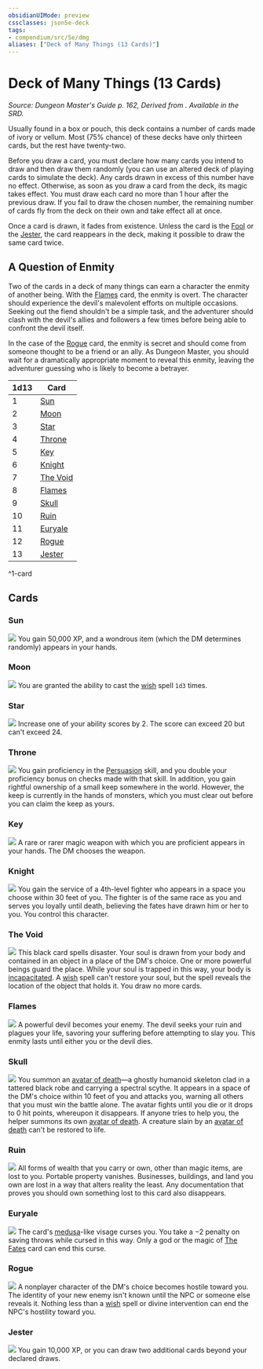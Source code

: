 ```yaml
---
obsidianUIMode: preview
cssclasses: json5e-deck
tags:
- compendium/src/5e/dmg
aliases: ["Deck of Many Things (13 Cards)"]
---
```

# Deck of Many Things (13 Cards)
*Source: Dungeon Master's Guide p. 162, Derived from . Available in the SRD.*  

Usually found in a box or pouch, this deck contains a number of cards made of ivory or vellum. Most (75% chance) of these decks have only thirteen cards, but the rest have twenty-two.

Before you draw a card, you must declare how many cards you intend to draw and then draw them randomly (you can use an altered deck of playing cards to simulate the deck). Any cards drawn in excess of this number have no effect. Otherwise, as soon as you draw a card from the deck, its magic takes effect. You must draw each card no more than 1 hour after the previous draw. If you fail to draw the chosen number, the remaining number of cards fly from the deck on their own and take effect all at once.

Once a card is drawn, it fades from existence. Unless the card is the [Fool](/compendium/decks/deck-of-many-things.md#Fool) or the [Jester](/compendium/decks/deck-of-many-things.md#Jester), the card reappears in the deck, making it possible to draw the same card twice.

## A Question of Enmity

Two of the cards in a deck of many things can earn a character the enmity of another being. With the [Flames](/compendium/decks/deck-of-many-things.md#Flames) card, the enmity is overt. The character should experience the devil's malevolent efforts on multiple occasions. Seeking out the fiend shouldn't be a simple task, and the adventurer should clash with the devil's allies and followers a few times before being able to confront the devil itself.

In the case of the [Rogue](/compendium/decks/deck-of-many-things.md#Rogue) card, the enmity is secret and should come from someone thought to be a friend or an ally. As Dungeon Master, you should wait for a dramatically appropriate moment to reveal this enmity, leaving the adventurer guessing who is likely to become a betrayer.

| 1d13 | Card |
|------|------|
| 1 | [Sun](/compendium/decks/deck-of-many-things.md#Sun) |
| 2 | [Moon](/compendium/decks/deck-of-many-things.md#Moon) |
| 3 | [Star](/compendium/decks/deck-of-many-things.md#Star) |
| 4 | [Throne](/compendium/decks/deck-of-many-things.md#Throne) |
| 5 | [Key](/compendium/decks/deck-of-many-things.md#Key) |
| 6 | [Knight](/compendium/decks/deck-of-many-things.md#Knight) |
| 7 | [The Void](/compendium/decks/deck-of-many-things.md#The%20Void) |
| 8 | [Flames](/compendium/decks/deck-of-many-things.md#Flames) |
| 9 | [Skull](/compendium/decks/deck-of-many-things.md#Skull) |
| 10 | [Ruin](/compendium/decks/deck-of-many-things.md#Ruin) |
| 11 | [Euryale](/compendium/decks/deck-of-many-things.md#Euryale) |
| 12 | [Rogue](/compendium/decks/deck-of-many-things.md#Rogue) |
| 13 | [Jester](/compendium/decks/deck-of-many-things.md#Jester) |
^1-card

## Cards

### Sun
![](/compendium/decks/img/02-sun.webp#card)
You gain 50,000 XP, and a wondrous item (which the DM determines randomly) appears in your hands.

### Moon
![](/compendium/decks/img/03-moon.webp#card)
You are granted the ability to cast the [wish](/compendium/spells/wish.md) spell `1d3` times.

### Star
![](/compendium/decks/img/04-star.webp#card)
Increase one of your ability scores by 2. The score can exceed 20 but can't exceed 24.

### Throne
![](/compendium/decks/img/07-throne.webp#card)
You gain proficiency in the [Persuasion](/compendium/rules/skills.md#Persuasion) skill, and you double your proficiency bonus on checks made with that skill. In addition, you gain rightful ownership of a small keep somewhere in the world. However, the keep is currently in the hands of monsters, which you must clear out before you can claim the keep as yours.

### Key
![](/compendium/decks/img/08-key.webp#card)
A rare or rarer magic weapon with which you are proficient appears in your hands. The DM chooses the weapon.

### Knight
![](/compendium/decks/img/09-knight.webp#card)
You gain the service of a 4th-level fighter who appears in a space you choose within 30 feet of you. The fighter is of the same race as you and serves you loyally until death, believing the fates have drawn him or her to you. You control this character.

### The Void
![](/compendium/decks/img/12-void.webp#card)
This black card spells disaster. Your soul is drawn from your body and contained in an object in a place of the DM's choice. One or more powerful beings guard the place. While your soul is trapped in this way, your body is [incapacitated](2.%20GM%20Tools/Misc%20DND%20Handbook/compendium/rules/conditions.md#incapacitated). A [wish](/compendium/spells/wish.md) spell can't restore your soul, but the spell reveals the location of the object that holds it. You draw no more cards.

### Flames
![](/compendium/decks/img/13-flames.webp#card)
A powerful devil becomes your enemy. The devil seeks your ruin and plagues your life, savoring your suffering before attempting to slay you. This enmity lasts until either you or the devil dies.

### Skull
![](/compendium/decks/img/14-skull.webp#card)
You summon an [avatar of death](/compendium/bestiary/undead/avatar-of-death-dmg.md)—a ghostly humanoid skeleton clad in a tattered black robe and carrying a spectral scythe. It appears in a space of the DM's choice within 10 feet of you and attacks you, warning all others that you must win the battle alone. The avatar fights until you die or it drops to 0 hit points, whereupon it disappears. If anyone tries to help you, the helper summons its own [avatar of death](/compendium/bestiary/undead/avatar-of-death-dmg.md). A creature slain by an [avatar of death](/compendium/bestiary/undead/avatar-of-death-dmg.md) can't be restored to life.

### Ruin
![](/compendium/decks/img/17-ruin.webp#card)
All forms of wealth that you carry or own, other than magic items, are lost to you. Portable property vanishes. Businesses, buildings, and land you own are lost in a way that alters reality the least. Any documentation that proves you should own something lost to this card also disappears.

### Euryale
![](/compendium/decks/img/18-euryale.webp#card)
The card's [medusa](/compendium/bestiary/monstrosity/medusa.md)-like visage curses you. You take a −2 penalty on saving throws while cursed in this way. Only a god or the magic of [The Fates](/compendium/decks/deck-of-many-things.md#The%20Fates) card can end this curse.

### Rogue
![](/compendium/decks/img/19-rogue.webp#card)
A nonplayer character of the DM's choice becomes hostile toward you. The identity of your new enemy isn't known until the NPC or someone else reveals it. Nothing less than a [wish](/compendium/spells/wish.md) spell or divine intervention can end the NPC's hostility toward you.

### Jester
![](/compendium/decks/img/22-jester.webp#card)
You gain 10,000 XP, or you can draw two additional cards beyond your declared draws.